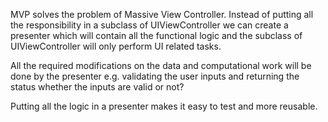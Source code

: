 MVP solves the problem of Massive View Controller. Instead of putting all the responsibility in a subclass of UIViewController we can create a presenter which will contain all the functional logic and the subclass of UIViewController will only perform UI related tasks.

All the required modifications on the data and computational work will be done by the presenter e.g. validating the user inputs and returning the status whether the inputs are valid or not?

Putting all the logic in a presenter makes it easy to test and more reusable.